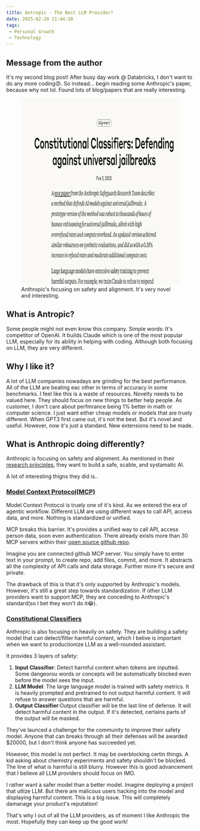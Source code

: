 ```yaml
---
title: Antropic - The Best LLM Provider?
date: 2025-02-20 21:44:10
tags:
 - Personal Growth
 - Technology
---
```



## Message from the author
It's my second blog post! After busy day work @ Databricks, I don't want to do any more coding😠. So instead... begin reading some Anthropic's paper, because why not lol. Found lots of blog/papers that are really interesting.

<figure class="post-figure">
    <img src="/img/2025-2-20Antropic.png"  class="post-image" width="500" height="500">
    <figcaption>Anthropic's focusing on safety and alignment. It's very novel and interesting.</figcaption>
</figure>

## What is Antropic?

Some people might not even know this company. Simple words: It's competitor of OpenAI. It builds Claude which is one of the most popular LLM, especially for its ability in helping with coding. Although both focusing on LLM, they are very different.


## Why I like it?

A lot of LLM companies nowadays are grinding for the best performance. All of the LLM are beating eac other in terms of accuracy in some benchmarks. I feel like this is a waste of resources. Novelty needs to be valued here. They should focus on new things to better help people. As customer, I don't care about perfmrance being 1% better in math or computer science. I just want either cheap models or models that are truely different. When GPT3 first came out, it's not the best. But it's novel and useful. However, now it's just a standard. New extensions need to be made.

## What is Anthropic doing differently?

Anthropic is focusing on safety and alignment. As mentioned in their [research principles](https://www.anthropic.com/research), they want to build a safe, scable, and systamatic AI. 

A lot of interesting thigns they did is..
### [Model Context Protocol(MCP)](https://www.anthropic.com/news/model-context-protocol)

Model Context Protocol is truely one of it's kind. As we entered the era of agentic workflow. Different LLM are using different ways to call API, access data, and more. Nothing is standardized or unified. 

MCP breaks this barrier. It's provides a unified way to call API, access person data, soon even authentication. There already exists more than 30 MCP servers within their [open source github repo](https://github.com/modelcontextprotocol/servers). 

Imagine you are connected github MCP server. You simply have to enter text in your prompt, to create repo, add files, commit, and more. It abstracts all the complexity of API calls and data storage. Further more it's secure and private.

The drawback of this is that it's only supported by Anthropic's models. However, it's still a great step towards standardization. If other LLM providers want to support MCP, they are conceding to Anthropic's standard(so I bet they won't do it😂).


### [Constitutional Classifiers](https://www.anthropic.com/news/constitutional-classifiers)

Anthropic is also focusing on heavily on safety. They are building a safety model that can detect/filter harmful content, which I belive is important when we want to productionize LLM as a well-rounded assistant. 

It provides 3 layers of safety:
1. **Input Classifier**: Detect harmful content when tokens are inputted. Some dangeorou words or concepts will be  automatically blocked even before the model sees the input.
2. **LLM Model**: The large language model is trained with safety metrics. It is heavily prompted and pretrained to not output harmful content. It will refuse to answer questions that are harmful.
3. **Output Classifier**:Output classifier will be the last line of defense. It will detect harmful content in the output. If it's detected, certains parts of the output will be masked.

They've launced a challenge for the community to improve their safety model. Anyone that can breaks through all their defenses will be awarded $20000, but I don't think anyone has succeeded yet.

However, this model is not perfect. It may be overblocking certin things. A kid asking about chemistry experiments and safety shouldn't be blocked. The line of what is harmful is still blurry. However this is good advancement that I believe all LLM providers should focus on IMO.


I rather want a safer model than a better model. Imagine deploying a project that utlize LLM. But there are malicous users hacking into the model and displaying harmful content. This is a big issue. This will completely damanage your product's reputation!

That's why I out of all the LLM providers, as of moment I like Anthropic the most. Hopefully they can keep up the good work!




